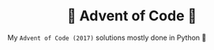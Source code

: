 <h1 align="center">
  🎅 Advent of Code 🐍
</h1>

My `Advent of Code (2017)` solutions mostly done in Python 🐍
